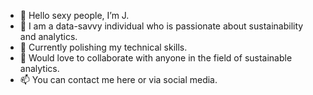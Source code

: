 - 👋 Hello sexy people, I’m J.
- 👀 I am a data-savvy individual who is passionate about sustainability and analytics.
- 🌱 Currently polishing my technical skills.
- 💞️ Would love to collaborate with anyone in the field of sustainable analytics. 
- 📫 You can contact me here or via social media.

<!---
jbolns/jbolns is a ✨ special ✨ repository because its `README.md` (this file) appears on your GitHub profile.
You can click the Preview link to take a look at your changes.
--->
